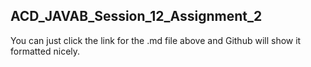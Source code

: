 ## ACD_JAVAB_Session_12_Assignment_2
You can just click the link for the .md file above and Github will show it formatted nicely.
